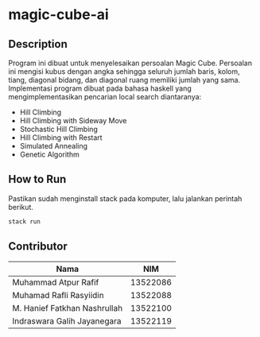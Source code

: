 # magic-cube-ai

## Description
Program ini dibuat untuk menyelesaikan persoalan Magic Cube. Persoalan ini mengisi kubus dengan angka sehingga seluruh jumlah baris, kolom, tiang, diagonal bidang, dan diagonal ruang memiliki jumlah yang sama. Implementasi program dibuat pada bahasa haskell yang mengimplementasikan pencarian local search diantaranya: 
- Hill Climbing 
- Hill Climbing with Sideway Move 
- Stochastic Hill Climbing 
- Hill Climbing with Restart 
- Simulated Annealing 
- Genetic Algorithm 


## How to Run 
Pastikan sudah menginstall stack pada komputer, lalu jalankan perintah berikut.
```bash
stack run
```

## Contributor 
|Nama           | NIM |
|---------------|----------------| 
| Muhammad Atpur Rafif| 13522086 |
| Muhamad Rafli Rasyiidin | 13522088 |
| M. Hanief Fatkhan Nashrullah | 13522100 |
| Indraswara Galih Jayanegara | 13522119 |
